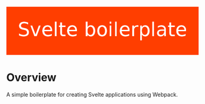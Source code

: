 <p align="center">
	<img src="static/logo.png" alt="Svelte boilerplate">
</p>

# Overview

A simple boilerplate for creating Svelte applications using Webpack.

